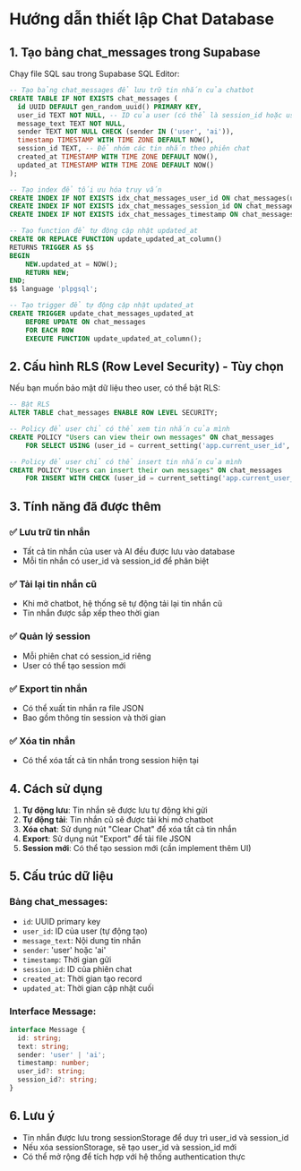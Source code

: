 # Hướng dẫn thiết lập Chat Database

## 1. Tạo bảng chat_messages trong Supabase

Chạy file SQL sau trong Supabase SQL Editor:

```sql
-- Tạo bảng chat_messages để lưu trữ tin nhắn của chatbot
CREATE TABLE IF NOT EXISTS chat_messages (
  id UUID DEFAULT gen_random_uuid() PRIMARY KEY,
  user_id TEXT NOT NULL, -- ID của user (có thể là session_id hoặc user_id thực)
  message_text TEXT NOT NULL,
  sender TEXT NOT NULL CHECK (sender IN ('user', 'ai')),
  timestamp TIMESTAMP WITH TIME ZONE DEFAULT NOW(),
  session_id TEXT, -- Để nhóm các tin nhắn theo phiên chat
  created_at TIMESTAMP WITH TIME ZONE DEFAULT NOW(),
  updated_at TIMESTAMP WITH TIME ZONE DEFAULT NOW()
);

-- Tạo index để tối ưu hóa truy vấn
CREATE INDEX IF NOT EXISTS idx_chat_messages_user_id ON chat_messages(user_id);
CREATE INDEX IF NOT EXISTS idx_chat_messages_session_id ON chat_messages(session_id);
CREATE INDEX IF NOT EXISTS idx_chat_messages_timestamp ON chat_messages(timestamp DESC);

-- Tạo function để tự động cập nhật updated_at
CREATE OR REPLACE FUNCTION update_updated_at_column()
RETURNS TRIGGER AS $$
BEGIN
    NEW.updated_at = NOW();
    RETURN NEW;
END;
$$ language 'plpgsql';

-- Tạo trigger để tự động cập nhật updated_at
CREATE TRIGGER update_chat_messages_updated_at 
    BEFORE UPDATE ON chat_messages 
    FOR EACH ROW 
    EXECUTE FUNCTION update_updated_at_column();
```

## 2. Cấu hình RLS (Row Level Security) - Tùy chọn

Nếu bạn muốn bảo mật dữ liệu theo user, có thể bật RLS:

```sql
-- Bật RLS
ALTER TABLE chat_messages ENABLE ROW LEVEL SECURITY;

-- Policy để user chỉ có thể xem tin nhắn của mình
CREATE POLICY "Users can view their own messages" ON chat_messages
    FOR SELECT USING (user_id = current_setting('app.current_user_id', true));

-- Policy để user chỉ có thể insert tin nhắn của mình
CREATE POLICY "Users can insert their own messages" ON chat_messages
    FOR INSERT WITH CHECK (user_id = current_setting('app.current_user_id', true));
```

## 3. Tính năng đã được thêm

### ✅ Lưu trữ tin nhắn
- Tất cả tin nhắn của user và AI đều được lưu vào database
- Mỗi tin nhắn có user_id và session_id để phân biệt

### ✅ Tải lại tin nhắn cũ
- Khi mở chatbot, hệ thống sẽ tự động tải lại tin nhắn cũ
- Tin nhắn được sắp xếp theo thời gian

### ✅ Quản lý session
- Mỗi phiên chat có session_id riêng
- User có thể tạo session mới

### ✅ Export tin nhắn
- Có thể xuất tin nhắn ra file JSON
- Bao gồm thông tin session và thời gian

### ✅ Xóa tin nhắn
- Có thể xóa tất cả tin nhắn trong session hiện tại

## 4. Cách sử dụng

1. **Tự động lưu**: Tin nhắn sẽ được lưu tự động khi gửi
2. **Tự động tải**: Tin nhắn cũ sẽ được tải khi mở chatbot
3. **Xóa chat**: Sử dụng nút "Clear Chat" để xóa tất cả tin nhắn
4. **Export**: Sử dụng nút "Export" để tải file JSON
5. **Session mới**: Có thể tạo session mới (cần implement thêm UI)

## 5. Cấu trúc dữ liệu

### Bảng chat_messages:
- `id`: UUID primary key
- `user_id`: ID của user (tự động tạo)
- `message_text`: Nội dung tin nhắn
- `sender`: 'user' hoặc 'ai'
- `timestamp`: Thời gian gửi
- `session_id`: ID của phiên chat
- `created_at`: Thời gian tạo record
- `updated_at`: Thời gian cập nhật cuối

### Interface Message:
```typescript
interface Message {
  id: string;
  text: string;
  sender: 'user' | 'ai';
  timestamp: number;
  user_id?: string;
  session_id?: string;
}
```

## 6. Lưu ý

- Tin nhắn được lưu trong sessionStorage để duy trì user_id và session_id
- Nếu xóa sessionStorage, sẽ tạo user_id và session_id mới
- Có thể mở rộng để tích hợp với hệ thống authentication thực

